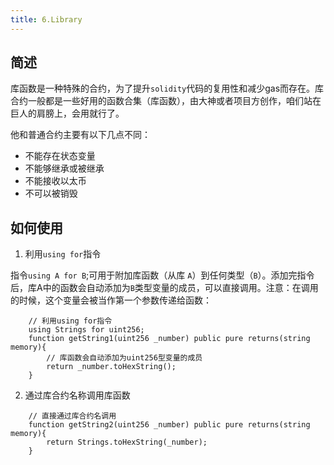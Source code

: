 ```yaml
---
title: 6.Library
---
```


## 简述
库函数是一种特殊的合约，为了提升`solidity`代码的复用性和减少gas而存在。库合约一般都是一些好用的函数合集（库函数），由大神或者项目方创作，咱们站在巨人的肩膀上，会用就行了。

他和普通合约主要有以下几点不同：

- 不能存在状态变量
- 不能够继承或被继承
- 不能接收以太币
- 不可以被销毁


## 如何使用
1. 利用`using for`指令

指令`using A for B`;可用于附加库函数（从库 `A`）到任何类型（`B`）。添加完指令后，库A中的函数会自动添加为`B`类型变量的成员，可以直接调用。注意：在调用的时候，这个变量会被当作第一个参数传递给函数：

```solidity
    // 利用using for指令
    using Strings for uint256;
    function getString1(uint256 _number) public pure returns(string memory){
        // 库函数会自动添加为uint256型变量的成员
        return _number.toHexString();
    }
```

2. 通过库合约名称调用库函数

```solidity
    // 直接通过库合约名调用
    function getString2(uint256 _number) public pure returns(string memory){
        return Strings.toHexString(_number);
    }
```

